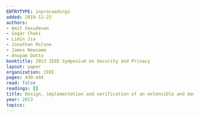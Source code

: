 ```yaml
---
ENTRYTYPE: inproceedings
added: 2019-11-23
authors:
- Amit Vasudevan
- Sagar Chaki
- Limin Jia
- Jonathan McCune
- James Newsome
- Anupam Datta
booktitle: 2013 IEEE Symposium on Security and Privacy
layout: paper
organization: IEEE
pages: 430-444
read: false
readings: []
title: Design, implementation and verification of an extensible and modular hypervisor framework
year: 2013
topics:
---
```

